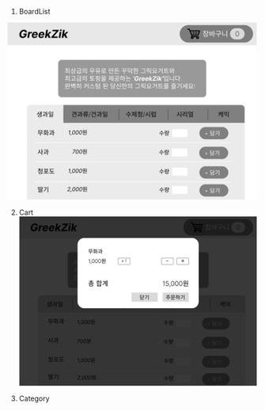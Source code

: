 1. BoardList

![](images/2023-05-17-21-11-27.png)

2. Cart
![](images/2023-05-17-21-11-37.png)


3. Category
